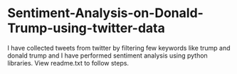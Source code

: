 # Sentiment-Analysis-on-Donald-Trump-using-twitter-data
I have collected tweets from twitter by filtering few keywords like trump and donald trump and I have performed sentiment analysis using python libraries.
View readme.txt to follow steps.
